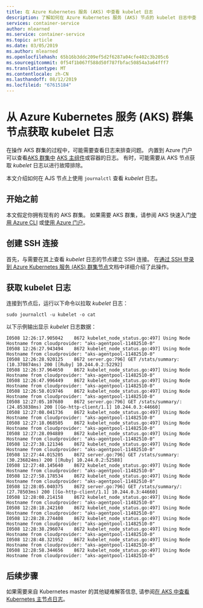 ```yaml
---
title: 在 Azure Kubernetes 服务 (AKS) 中查看 kubelet 日志
description: 了解如何在 Azure Kubernetes 服务 (AKS) 节点的 kubelet 日志中查看故障排除信息
services: container-service
author: mlearned
ms.service: container-service
ms.topic: article
ms.date: 03/05/2019
ms.author: mlearned
ms.openlocfilehash: 65b16b3ddc209ef5d2f6287a04cfe402c3b205c6
ms.sourcegitcommit: 0f54f1b067f588d50f787fbfac50854a3a64fff7
ms.translationtype: MT
ms.contentlocale: zh-CN
ms.lasthandoff: 08/12/2019
ms.locfileid: "67615184"
---
```

# <a name="get-kubelet-logs-from-azure-kubernetes-service-aks-cluster-nodes"></a>从 Azure Kubernetes 服务 (AKS) 群集节点获取 kubelet 日志

在操作 AKS 群集的过程中，可能需要查看日志来排查问题。 内置到 Azure 门户可以查看[AKS 群集中][azure-container-logs] [AKS 主组件][aks-master-logs]或容器的日志。 有时，可能需要从 AKS 节点获取 *kubelet* 日志以进行故障排除。

本文介绍如何在 AJS 节点上使用 `journalctl` 查看 *kubelet* 日志。

## <a name="before-you-begin"></a>开始之前

本文假定你拥有现有的 AKS 群集。 如果需要 AKS 群集，请参阅 AKS 快速入门[使用 Azure CLI][aks-quickstart-cli] 或[使用 Azure 门户][aks-quickstart-portal]。

## <a name="create-an-ssh-connection"></a>创建 SSH 连接

首先，与需要在其上查看 *kubelet* 日志的节点建立 SSH 连接。 在[通过 SSH 登录到 Azure Kubernetes 服务 (AKS) 群集节点][aks-ssh]文档中详细介绍了此操作。

## <a name="get-kubelet-logs"></a>获取 kubelet 日志

连接到节点后，运行以下命令以拉取 *kubelet* 日志：

```console
sudo journalctl -u kubelet -o cat
```

以下示例输出显示 *kubelet* 日志数据：

```
I0508 12:26:17.905042    8672 kubelet_node_status.go:497] Using Node Hostname from cloudprovider: "aks-agentpool-11482510-0"
I0508 12:26:27.943494    8672 kubelet_node_status.go:497] Using Node Hostname from cloudprovider: "aks-agentpool-11482510-0"
I0508 12:26:28.920125    8672 server.go:796] GET /stats/summary: (10.370874ms) 200 [[Ruby] 10.244.0.2:52292]
I0508 12:26:37.964650    8672 kubelet_node_status.go:497] Using Node Hostname from cloudprovider: "aks-agentpool-11482510-0"
I0508 12:26:47.996449    8672 kubelet_node_status.go:497] Using Node Hostname from cloudprovider: "aks-agentpool-11482510-0"
I0508 12:26:58.019746    8672 kubelet_node_status.go:497] Using Node Hostname from cloudprovider: "aks-agentpool-11482510-0"
I0508 12:27:05.107680    8672 server.go:796] GET /stats/summary/: (24.853838ms) 200 [[Go-http-client/1.1] 10.244.0.3:44660]
I0508 12:27:08.041736    8672 kubelet_node_status.go:497] Using Node Hostname from cloudprovider: "aks-agentpool-11482510-0"
I0508 12:27:18.068505    8672 kubelet_node_status.go:497] Using Node Hostname from cloudprovider: "aks-agentpool-11482510-0"
I0508 12:27:28.094889    8672 kubelet_node_status.go:497] Using Node Hostname from cloudprovider: "aks-agentpool-11482510-0"
I0508 12:27:38.121346    8672 kubelet_node_status.go:497] Using Node Hostname from cloudprovider: "aks-agentpool-11482510-0"
I0508 12:27:44.015205    8672 server.go:796] GET /stats/summary: (30.236824ms) 200 [[Ruby] 10.244.0.2:52588]
I0508 12:27:48.145640    8672 kubelet_node_status.go:497] Using Node Hostname from cloudprovider: "aks-agentpool-11482510-0"
I0508 12:27:58.178534    8672 kubelet_node_status.go:497] Using Node Hostname from cloudprovider: "aks-agentpool-11482510-0"
I0508 12:28:05.040375    8672 server.go:796] GET /stats/summary/: (27.78503ms) 200 [[Go-http-client/1.1] 10.244.0.3:44660]
I0508 12:28:08.214158    8672 kubelet_node_status.go:497] Using Node Hostname from cloudprovider: "aks-agentpool-11482510-0"
I0508 12:28:18.242160    8672 kubelet_node_status.go:497] Using Node Hostname from cloudprovider: "aks-agentpool-11482510-0"
I0508 12:28:28.274408    8672 kubelet_node_status.go:497] Using Node Hostname from cloudprovider: "aks-agentpool-11482510-0"
I0508 12:28:38.296074    8672 kubelet_node_status.go:497] Using Node Hostname from cloudprovider: "aks-agentpool-11482510-0"
I0508 12:28:48.321952    8672 kubelet_node_status.go:497] Using Node Hostname from cloudprovider: "aks-agentpool-11482510-0"
I0508 12:28:58.344656    8672 kubelet_node_status.go:497] Using Node Hostname from cloudprovider: "aks-agentpool-11482510-0"
```

## <a name="next-steps"></a>后续步骤

如果需要来自 Kubernetes master 的其他疑难解答信息, 请参阅[在 AKS 中查看 Kubernetes 主节点日志][aks-master-logs]。

<!-- LINKS - internal -->
[aks-ssh]: ssh.md
[aks-master-logs]: view-master-logs.md
[aks-quickstart-cli]: kubernetes-walkthrough.md
[aks-quickstart-portal]: kubernetes-walkthrough-portal.md
[aks-master-logs]: view-master-logs.md
[azure-container-logs]: ../azure-monitor/insights/container-insights-overview.md
